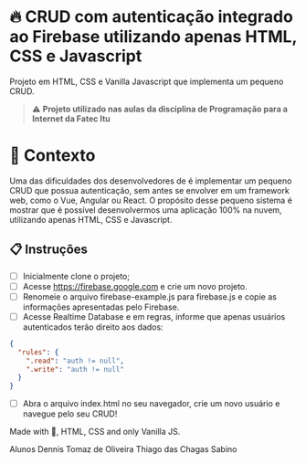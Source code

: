 # 🔥 CRUD com autenticação integrado ao Firebase utilizando apenas HTML, CSS e Javascript

Projeto em HTML, CSS e Vanilla Javascript que implementa um pequeno CRUD.

> ⚠️ **Projeto utilizado nas aulas da disciplina de Programação para a Internet da Fatec Itu**

# 🧠 Contexto

Uma das dificuldades dos desenvolvedores de é implementar um pequeno CRUD que possua autenticação, sem antes se envolver em um framework web, como o Vue, Angular ou React.
O propósito desse pequeno sistema é mostrar que é possível desenvolvermos uma aplicação 100% na nuvem, utilizando apenas HTML, CSS e Javascript.
## 📋 Instruções

- [ ] Inicialmente clone o projeto; 
- [ ] Acesse https://firebase.google.com e crie um novo projeto.
- [ ] Renomeie o arquivo firebase-example.js para firebase.js e copie as informações apresentadas pelo Firebase.
- [ ] Acesse Realtime Database e em regras, informe que apenas usuários autenticados terão direito aos dados:
```json
{
  "rules": {
    ".read": "auth != null",
    ".write": "auth != null"
  }
}
```

- [ ] Abra o arquivo index.html no seu navegador, crie um novo usuário e navegue pelo seu CRUD!


Made with 💜, HTML, CSS and only Vanilla JS. 

Alunos 
Dennis Tomaz de Oliveira
Thiago das Chagas Sabino